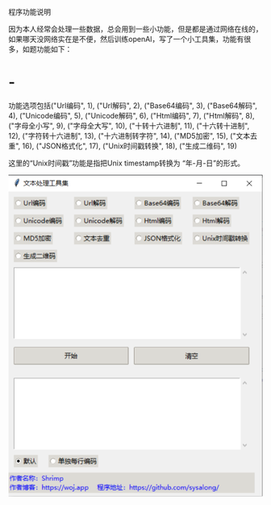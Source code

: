 程序功能说明

因为本人经常会处理一些数据，总会用到一些小功能，但是都是通过网络在线的，如果哪天没网络实在是不便，然后训练openAI，写了一个小工具集，功能有很多，如题功能如下：


# -
功能选项包括("Url编码", 1), ("Url解码", 2), ("Base64编码", 3), ("Base64解码", 4), ("Unicode编码", 5), ("Unicode解码", 6),
           ("Html编码", 7), ("Html解码", 8), ("字母全小写", 9), ("字母全大写", 10), ("十转十六进制", 11),
           ("十六转十进制", 12), ("字符转十六进制", 13), ("十六进制转字符", 14), ("MD5加密", 15), ("文本去重", 16), 
           ("JSON格式化", 17), ("Unix时间戳转换", 18), ("生成二维码", 19)

这里的“Unix时间戳”功能是指把Unix timestamp转换为 “年-月-日”的形式。


![alt text](ded078afe04e1cf61747877cf9baca3c.png "optional title")

